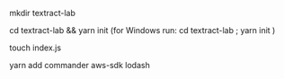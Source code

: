 mkdir textract-lab


cd textract-lab && yarn init (for Windows run: cd textract-lab ; yarn init )


touch index.js


yarn add commander aws-sdk lodash
